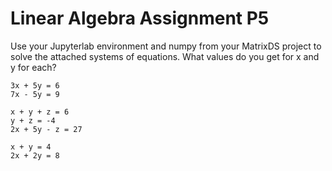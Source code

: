 # Linear Algebra Assignment P5
Use your Jupyterlab environment and numpy from your MatrixDS project to solve the attached systems of equations. What values do you get for x and y for each?

```
3x + 5y = 6
7x - 5y = 9

```
```
x + y + z = 6
y + z = -4
2x + 5y - z = 27

```

```
x + y = 4
2x + 2y = 8

```
